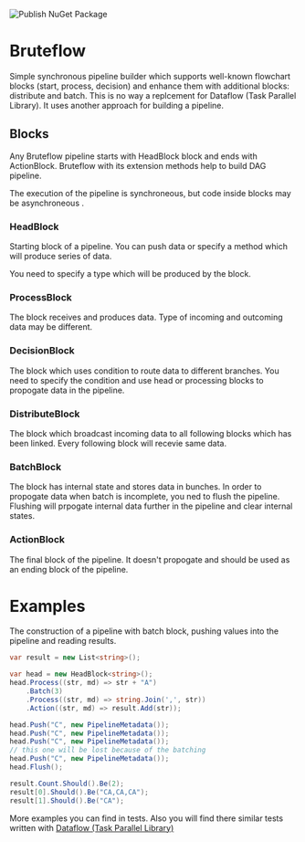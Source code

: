 ![Publish NuGet Package](https://github.com/xtrmstep/Bruteflow/workflows/Publish%20NuGet%20Package/badge.svg)

# Bruteflow

Simple synchronous pipeline builder which supports well-known flowchart blocks (start, process, decision) and enhance them with additional blocks: distribute and batch. This is no way a replcement for Dataflow (Task Parallel Library). It uses another approach for building a pipeline.

## Blocks

Any Bruteflow pipeline starts with HeadBlock block and ends with ActionBlock. Bruteflow with its extension methods help to build DAG pipeline.

The execution of the pipeline is synchroneous, but code inside blocks may be asynchroneous .

### HeadBlock

Starting block of a pipeline. You can push data or specify a method which will produce series of data.

You need to specify a type which will be produced by the block.

### ProcessBlock

The block receives and produces data. Type of incoming and outcoming data may be different.

### DecisionBlock

The block which uses condition to route data to different branches. You need to specify the condition and use head or processing blocks to propogate data in the pipeline.

### DistributeBlock

The block which broadcast incoming data to all following blocks which has been linked. Every following block will recevie same data.

### BatchBlock

The block has internal state and stores data in bunches. In order to propogate data when batch is incomplete, you ned to flush the pipeline. Flushing will prpogate internal data further in the pipeline and clear internal states.

### ActionBlock

The final block of the pipeline. It doesn't propogate and should be used as an ending block of the pipeline.

# Examples

The construction of a pipeline with batch block, pushing values into the pipeline and reading results.

```c#
var result = new List<string>();

var head = new HeadBlock<string>();
head.Process((str, md) => str + "A")
	.Batch(3)
	.Process((str, md) => string.Join(',', str))
	.Action((str, md) => result.Add(str));

head.Push("C", new PipelineMetadata());
head.Push("C", new PipelineMetadata());
head.Push("C", new PipelineMetadata());
// this one will be lost because of the batching
head.Push("C", new PipelineMetadata());
head.Flush();

result.Count.Should().Be(2);
result[0].Should().Be("CA,CA,CA");
result[1].Should().Be("CA");
```

More examples you can find in tests. Also you will find there similar tests written with [Dataflow (Task Parallel Library)](https://docs.microsoft.com/en-us/dotnet/standard/parallel-programming/dataflow-task-parallel-library)
